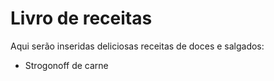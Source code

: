 # Livro de receitas

Aqui serão inseridas deliciosas receitas de doces e salgados:

- Strogonoff de carne
